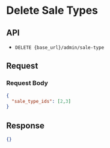# Delete Sale Types

## API

- `DELETE {base_url}/admin/sale-type`

## Request

### Request Body

```json
{
  "sale_type_ids": [2,3]
}
```


## Response

```json
{}
```
